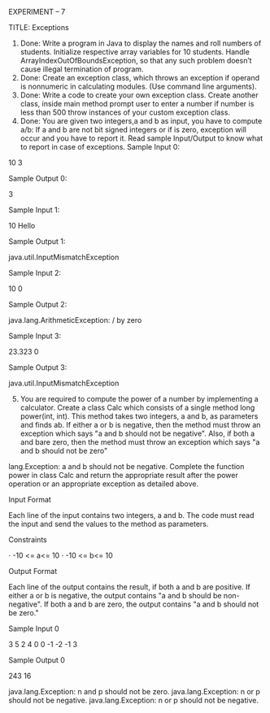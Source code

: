 EXPERIMENT – 7

TITLE: Exceptions

 

1. Done: Write a program in Java to display the names and roll numbers of students. Initialize respective array variables for 10 students. Handle ArrayIndexOutOfBoundsException, so that any such problem doesn’t cause illegal termination of program.
2. Done: Create an exception class, which throws an exception if operand is nonnumeric in calculating modules. (Use command line arguments).
3. Done: Write a code to create your own exception class. Create another class, inside main method prompt user to enter a number if number is less than 500 throw instances of your custom exception class.
4. Done: You are given two integers,a and b as input, you have to compute a/b: If a and b are not bit signed integers or if is zero, exception will occur and you have to report it. Read sample Input/Output to know what to report in case of exceptions.
Sample Input 0:

10
3

Sample Output 0: 

3

Sample Input 1:

10
Hello

Sample Output 1:

java.util.InputMismatchException

Sample Input 2:

10
0

Sample Output 2:

java.lang.ArithmeticException: / by zero

Sample Input 3:

23.323
0

Sample Output 3:

java.util.InputMismatchException

 

5. You are required to compute the power of a number by implementing a calculator. Create a class Calc which consists of a single method long power(int, int). This method takes two integers, a and b, as parameters and finds ab. If either a or b is negative, then the method must throw an exception which says "a and b should not be negative". Also, if both a and bare zero, then the method must throw an exception which says "a and b should not be zero"

lang.Exception: a and b should not be negative.
Complete the function power in class Calc and return the appropriate result after the power operation or an appropriate exception as detailed above.

Input Format

Each line of the input contains two integers, a and b. The code must read the input and send the values to the method as parameters.

Constraints

·      -10 <= a<= 10
·      -10 <= b<= 10

Output Format

Each line of the output contains the result, if both a and b are positive. If either a or b is negative, the output contains "a and b should be non-negative". If both  a and b are zero, the output contains "a and b should not be zero."

Sample Input 0

3 5
2 4
0 0
-1 -2
-1 3

Sample Output 0

243
16

java.lang.Exception: n and p should not be zero.
java.lang.Exception: n or p should not be negative.
java.lang.Exception: n or p should not be negative.